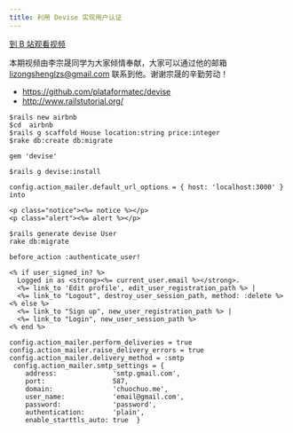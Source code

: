 ```yaml
---
title: 利用 Devise 实现用户认证
---
```


[到 B 站观看视频](https://www.bilibili.com/video/av97038116?from=search&seid=8000377183673385742)

本期视频由李宗晟同学为大家倾情奉献，大家可以通过他的邮箱 <lizongshenglzs@gmail.com> 联系到他。谢谢宗晟的辛勤劳动！

- <https://github.com/plataformatec/devise>
- <http://www.railstutorial.org/>

~~~
$rails new airbnb
$cd  airbnb
$rails g scaffold House location:string price:integer 
$rake db:create db:migrate
~~~

~~~
gem 'devise'
~~~

~~~
$rails g devise:install
~~~

~~~
config.action_mailer.default_url_options = { host: 'localhost:3000' } into 
~~~

~~~
<p class="notice"><%= notice %></p>
<p class="alert"><%= alert %></p>
~~~

~~~
$rails generate devise User 
rake db:migrate
~~~

~~~
before_action :authenticate_user!
~~~

~~~
<% if user_signed_in? %>
  Logged in as <strong><%= current_user.email %></strong>.
  <%= link_to 'Edit profile', edit_user_registration_path %> |
  <%= link_to "Logout", destroy_user_session_path, method: :delete %>
<% else %>
  <%= link_to "Sign up", new_user_registration_path %> |
  <%= link_to "Login", new_user_session_path %>
<% end %>
~~~

~~~
config.action_mailer.perform_deliveries = true 
config.action_mailer.raise_delivery_errors = true 
config.action_mailer.delivery_method = :smtp
 config.action_mailer.smtp_settings = {
    address:              'smtp.gmail.com',
    port:                 587,
    domain:               'chuochuo.me',
    user_name:            'email@gmail.com',
    password:             'password',
    authentication:       'plain',
    enable_starttls_auto: true  }
~~~
